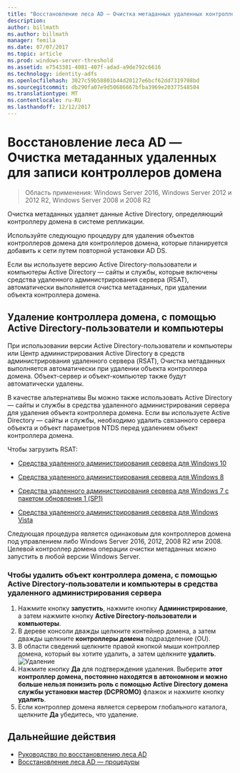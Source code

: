 ```yaml
---
title: "Восстановление леса AD — Очистка метаданных удаленных контроллеров домена"
description: 
author: billmath
ms.author: billmath
manager: femila
ms.date: 07/07/2017
ms.topic: article
ms.prod: windows-server-threshold
ms.assetid: e7543381-4081-407f-adad-a9de792c6616
ms.technology: identity-adfs
ms.openlocfilehash: 3027c59b58801b44d20127e6bcf62dd7319708bd
ms.sourcegitcommit: db290fa07e9d50686667bfba3969e20377548504
ms.translationtype: MT
ms.contentlocale: ru-RU
ms.lasthandoff: 12/12/2017
---
```

# <a name="ad-forest-recovery---cleaning-metadata-of-removed-writable-domain-controllers"></a>Восстановление леса AD — Очистка метаданных удаленных для записи контроллеров домена 

>Область применения: Windows Server 2016, Windows Server 2012 и 2012 R2, Windows Server 2008 и 2008 R2
 
 Очистка метаданных удаляет данные Active Directory, определяющий контроллеру домена в системе репликации.  
  
 Используйте следующую процедуру для удаления объектов контроллеров домена для контроллеров домена, которые планируется добавить к сети путем повторной установки AD DS.  
  
 Если вы используете версию Active Directory-пользователи и компьютеры Active Directory — сайты и службы, которые включены средства удаленного администрирования сервера (RSAT), автоматически выполняется очистка метаданных, при удалении объекта контроллера домена.  
  

## <a name="deleting-a-domain-controller-using-active-directory-users-and-computers"></a>Удаление контроллера домена, с помощью Active Directory-пользователи и компьютеры  
 При использовании версии Active Directory-пользователи и компьютеры или Центр администрирования Active Directory в средств администрирования удаленного сервера (RSAT), Очистка метаданных выполняется автоматически при удалении объекта контроллера домена. Объект-сервер и объект-компьютер также будут автоматически удалены.  
  
 В качестве альтернативы Вы можно также использовать Active Directory — сайты и службы в средства удаленного администрирования сервера для удаления объекта контроллера домена. Если вы используете Active Directory — сайты и службы, необходимо удалить связанного сервера объекта и объект параметров NTDS перед удалением объект контроллера домена.  
  
 Чтобы загрузить RSAT:  

-   [Средства удаленного администрирования сервера для Windows 10](https://www.microsoft.com/download/details.aspx?id=45520)
  
-   [Средства удаленного администрирования сервера для Windows 8](https://www.microsoft.com/download/details.aspx?id=28972)  

-   [Средства удаленного администрирования сервера для Windows 7 с пакетом обновления 1 (SP1)](https://www.microsoft.com/download/details.aspx?id=7887)  
  
-   [Средства удаленного администрирования сервера для Windows Vista](https://www.microsoft.com/download/details.aspx?id=21090)  
  
 Следующая процедура является одинаковым для контроллеров домена под управлением либо Windows Server 2016, 2012, 2008 R2 или 2008. Целевой контроллер домена операции очистки метаданных можно запустить в любой версии Windows Server.  
  
### <a name="to-delete-a-domain-controller-object-using-active-directory-users-and-computers-in-rsat"></a>Чтобы удалить объект контроллера домена, с помощью Active Directory-пользователи и компьютеры в средства удаленного администрирования сервера  
  
1.  Нажмите кнопку **запустить**, нажмите кнопку **Администрирование**, а затем нажмите кнопку **Active Directory-пользователи и компьютеры**.  
2.  В дереве консоли дважды щелкните контейнер домена, а затем дважды щелкните **контроллеры домена** подразделение (OU).  
3.  В области сведений щелкните правой кнопкой мыши контроллер домена, который вы хотите удалить, а затем щелкните **удалить**. 
![Удаление](media/AD-Forest-Recovery-Cleaning-Metadata/delete1.png) 
4.  Нажмите кнопку **Да** для подтверждения удаления. Выберите **этот контроллер домена, постоянно находятся в автономном и можно больше нельзя понизить роль с помощью Active Directory домена службы установки мастер (DCPROMO)** флажок и нажмите кнопку **удалить**.  
5.  Если контроллер домена является сервером глобального каталога, щелкните **Да** убедитесь, что удаление.  
  
## <a name="next-steps"></a>Дальнейшие действия

- [Руководство по восстановлению леса AD](AD-Forest-Recovery-Guide.md)
- [Восстановление леса AD — процедуры](AD-Forest-Recovery-Procedures.md)
  
